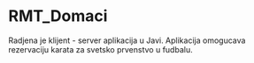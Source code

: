 # RMT_Domaci
Radjena je klijent - server aplikacija u Javi. 
Aplikacija omogucava rezervaciju karata za svetsko prvenstvo u fudbalu. 
